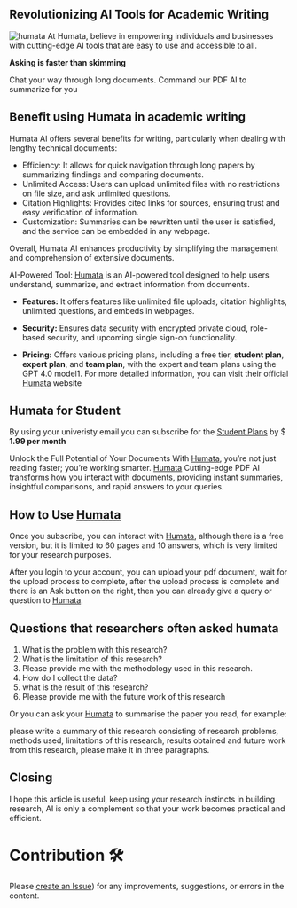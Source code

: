 
## Revolutionizing AI Tools for Academic Writing

![humata](https://github.com/aprijunaidi/humata-ai-tools/assets/7279471/c0b176a0-803d-4fa6-a688-02e55f696227)
At Humata, believe in empowering individuals and businesses with cutting-edge AI tools that are easy to use and accessible to all.

**Asking is faster than skimming**

Chat your way through long documents. Command our PDF AI to summarize for you

## Benefit using Humata in academic writing

Humata AI offers several benefits for writing, particularly when dealing with lengthy technical documents:

- Efficiency: It allows for quick navigation through long papers by summarizing findings and comparing documents.
- Unlimited Access: Users can upload unlimited files with no restrictions on file size, and ask unlimited questions.
- Citation Highlights: Provides cited links for sources, ensuring trust and easy verification of information.
- Customization: Summaries can be rewritten until the user is satisfied, and the service can be embedded in any webpage.
  
Overall, Humata AI enhances productivity by simplifying the management and comprehension of extensive documents.

AI-Powered Tool: [Humata](https://www.humata.ai/?via=apri) is an AI-powered tool designed to help users understand, summarize, and extract information from documents.
- **Features:** It offers features like unlimited file uploads, citation highlights, unlimited questions, and embeds in webpages.

- **Security:** Ensures data security with encrypted private cloud, role-based security, and upcoming single sign-on functionality.

- **Pricing:** Offers various pricing plans, including a free tier, **student plan**, **expert plan**, and **team plan**, with the expert and team plans using the GPT 4.0 model1.
For more detailed information, you can visit their official [Humata](https://www.humata.ai/?via=apri) website

## Humata for Student
By using your univeristy email you can subscribe for the [Student Plans](https://www.humata.ai/?via=apri) by $ **1.99 per month**

Unlock the Full Potential of Your Documents With [Humata](https://www.humata.ai/?via=apri), you’re not just reading faster; you’re working smarter. [Humata](https://www.humata.ai/?via=apri) Cutting-edge PDF AI transforms how you interact with documents, providing instant summaries, insightful comparisons, and rapid answers to your queries.

## How to Use [Humata](https://www.humata.ai/?via=apri)

Once you subscribe, you can interact with  [Humata](https://www.humata.ai/?via=apri), although there is a free version, but it is limited to 60 pages and 10 answers, which is very limited for your research purposes.

After you login to your account, you can upload your pdf document, wait for the upload process to complete, after the upload process is complete and there is an Ask button on the right, then you can already give a query or question to [Humata](https://www.humata.ai/?via=apri).

## Questions that researchers often asked humata

1. What is the problem with this research?
2. What is the limitation of this research?
3. Please provide me with the methodology used in this research.
4. How do I collect the data?
5. what is the result of this research?
6. Please provide me with the future work of this research

Or you can ask your [Humata](https://www.humata.ai/?via=apri) to summarise the paper you read, for example:

please write a summary of this research consisting of research problems, methods used, limitations of this research, results obtained and future work from this research, please make it in three paragraphs.


## Closing
I hope this article is useful, keep using your research instincts in building research, AI is only a complement so that your work becomes practical and efficient.

# Contribution :hammer_and_wrench:

Please [create an Issue](https://github.com/aprijunaidi/humata-ai-tools/issues)) for any improvements, suggestions, or errors in the content.
